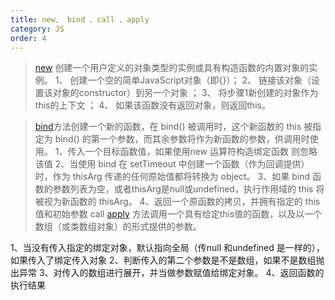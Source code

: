 ```yaml
---
title: new、 bind 、call 、apply
category: JS 
order: 4
---
```

> [new](https://developer.mozilla.org/zh-CN/docs/Web/JavaScript/Reference/Operators/new) 创建一个用户定义的对象类型的实例或具有构造函数的内置对象的实例。
 1、 创建一个空的简单JavaScript对象（即{}）；
 2、 链接该对象（设置该对象的constructor）到另一个对象 ；
 3、 将步骤1新创建的对象作为this的上下文 ；
 4、 如果该函数没有返回对象，则返回this。

> [bind](https://developer.mozilla.org/zh-CN/docs/Web/JavaScript/Reference/Global_Objects/Function/bind)方法创建一个新的函数，在 bind() 被调用时，这个新函数的 this 被指定为 bind() 的第一个参数，而其余参数将作为新函数的参数，供调用时使用。
  1、传入一个目标函数值，如果使用new 运算符构造绑定函数 则忽略该值
  2、当使用 bind 在 setTimeout 中创建一个函数（作为回调提供）时，作为 thisArg 传递的任何原始值都将转换为 object。
  3、如果 bind 函数的参数列表为空，或者thisArg是null或undefined，执行作用域的 this 将被视为新函数的 thisArg。
  4、返回一个原函数的拷贝，并拥有指定的 this 值和初始参数
> call
> [apply](https://developer.mozilla.org/zh-CN/docs/Web/JavaScript/Reference/Global_Objects/Function/apply) 方法调用一个具有给定this值的函数，以及以一个数组（或类数组对象）的形式提供的参数。

  1、当没有传入指定的绑定对象，默认指向全局（传null 和undefined 是一样的），如果传入了绑定传入对象
  2、判断传入的第二个参数是不是数组，如果不是数组抛出异常
  3、对传入的数组进行展开，并当做参数赋值给绑定对象。
  4、返回函数的执行结果




